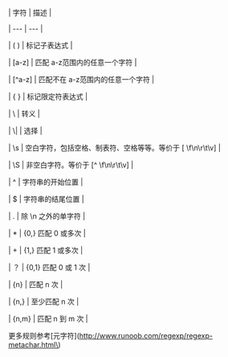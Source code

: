 

\| 字符 \|  描述  \|

\| --- \| --- \|

\|  \( \)  \| 标记子表达式   \|

\|  \[a-z\]  \|  匹配 a-z范围内的任意一个字符  \|

\|  \[^a-z\]  \|  匹配不在 a-z范围内的任意一个字符  \|

\|   { } \| 标记限定符表达式   \|

\|  \  \| 转义   \|

\|  \\|  \|  选择  \|

\|  \s  \|  空白字符，包括空格、制表符、空格等等。等价于 \[ \f\n\r\t\v\]  \|

\|  \S  \| 非空白字符。等价于 \[^ \f\n\r\t\v\]  \|

\|  ^  \| 字符串的开始位置   \|

\|  $  \|  字符串的结尾位置  \|

\|  .  \|  除 \n 之外的单字符  \|

\|  \*    \|  {0,} 匹配 0 或多次  \|

\|  +   \|  {1,} 匹配 1 或多次  \|

\|  ？  \|  {0,1} 匹配 0 或 1 次  \|

\|  {n}  \| 匹配 n 次   \|

\|  {n,}  \|  至少匹配 n 次 \|

\|  {n,m} \|  匹配 n 到 m 次  \|



更多规则参考\[元字符\]\(http://www.runoob.com/regexp/regexp-metachar.html\)

